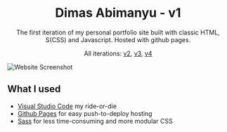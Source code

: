 <h1 align="center">
  Dimas Abimanyu - v1
</h1>

<p align="center"> 
  The first iteration of my personal portfolio site built with classic HTML, S(CSS) and Javascript. Hosted with github pages.
</p>

<p align="center">
  All iterations: 
  <a href="https://github.com/dimasabimanyy/v2" target="_blank">v2</a>,
  <a href="https://github.com/dimasabimanyy/v3" target="_blank">v3</a>,
  <a href="https://github.com/dimasabimanyy/v4" target="_blank">v4</a>
</p>

![Website Screenshot](https://raw.githubusercontent.com/dimasabimanyy/v3/master/images/v1.png)

## What I used

- [Visual Studio Code](https://code.visualstudio.com/) my ride-or-die
- [Github Pages](https://pages.github.com/) for easy push-to-deploy hosting
- [Sass](http://sass-lang.com/) for less time-consuming and more modular CSS
